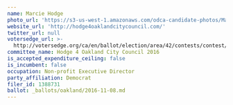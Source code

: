 ```yaml
---
name: Marcie Hodge
photo_url: 'https://s3-us-west-1.amazonaws.com/odca-candidate-photos/Marcie-Hodge.png'
website_url: 'http://hodge4oaklandcitycouncil.com/'
twitter_url: null
votersedge_url: >-
  http://votersedge.org/ca/en/ballot/election/area/42/contests/contest/13238/candidate/130761?&county=Alameda%20County&election_authority_id=1
committee_name: Hodge 4 Oakland City Council 2016
is_accepted_expenditure_ceiling: false
is_incumbent: false
occupation: Non-profit Executive Director
party_affiliation: Democrat
filer_id: 1388731
ballot: _ballots/oakland/2016-11-08.md
---
```

